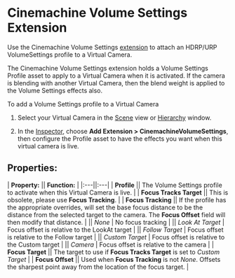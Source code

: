 # Cinemachine Volume Settings Extension

Use the Cinemachine Volume Settings [extension](CinemachineVirtualCameraExtensions.md) to attach an HDRP/URP VolumeSettings profile to a Virtual Camera.

The Cinemachine Volume Settings extension holds a Volume Settings Profile asset to apply to a Virtual Camera when it is activated. If the camera is blending with another Virtual Camera, then the blend weight is applied to the Volume Settings effects also.

To add a Volume Settings profile to a Virtual Camera

1. Select your Virtual Camera in the [Scene](https://docs.unity3d.com/Manual/UsingTheSceneView.html) view or [Hierarchy](https://docs.unity3d.com/Manual/Hierarchy.html) window.

2. In the [Inspector](https://docs.unity3d.com/Manual/UsingTheInspector.html), choose __Add Extension > CinemachineVolumeSettings__, then configure the Profile asset to have the effects you want when this virtual camera is live.

## Properties:

| **Property:** || **Function:** |
|:---||:---|
| __Profile__ || The Volume Settings profile to activate when this Virtual Camera is live. |
| __Focus Tracks Target__ || This is obsolete, please use __Focus Tracking__. |
| __Focus Tracking__ || If the profile has the appropriate overrides, will set the base focus distance to be the distance from the selected target to the camera.  The __Focus Offset__ field will then modify that distance. |
|| _None_ | No focus tracking |
|| _Look At Target_ | Focus offset is relative to the LookAt target |
|| _Follow Target_ | Focus offset is relative to the Follow target |
|| _Custom Target_ | Focus offset is relative to the Custom target |
|| _Camera_ | Focus offset is relative to the camera |
| __Focus Target__ || The target to use if __Focus Tracks Target__ is set to _Custom Target_ |
| __Focus Offset__ || Used when __Focus Tracking__ is not _None_.  Offsets the sharpest point away from the location of the focus target. |


